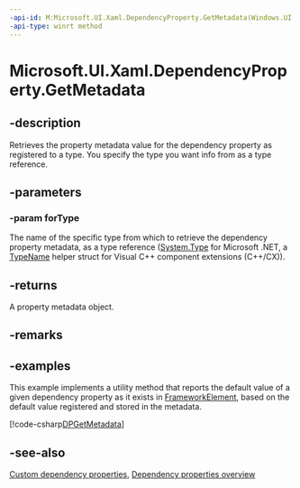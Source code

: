 ```yaml
---
-api-id: M:Microsoft.UI.Xaml.DependencyProperty.GetMetadata(Windows.UI.Xaml.Interop.TypeName)
-api-type: winrt method
---
```


<!-- Method syntax
public Microsoft.UI.Xaml.PropertyMetadata GetMetadata(Windows.UI.Xaml.Interop.TypeName forType)
-->

# Microsoft.UI.Xaml.DependencyProperty.GetMetadata

## -description

Retrieves the property metadata value for the dependency property as registered to a type. You specify the type you want info from as a type reference.

## -parameters

### -param forType

The name of the specific type from which to retrieve the dependency property metadata, as a type reference ([System.Type](/dotnet/api/system.type) for Microsoft .NET, a [TypeName](/uwp/api/windows.ui.xaml.interop.typename) helper struct for Visual C++ component extensions (C++/CX)).

## -returns

A property metadata object.

## -remarks

## -examples

This example implements a utility method that reports the default value of a given dependency property as it exists in [FrameworkElement](frameworkelement.md), based on the default value registered and stored in the metadata.

[!code-csharp[DPGetMetadata](../microsoft.ui.xaml/code/DOandDPExamples/csharp/Class1.cs#SnippetDPGetMetadata)]

## -see-also

[Custom dependency properties](/windows/uwp/xaml-platform/custom-dependency-properties), [Dependency properties overview](/windows/uwp/xaml-platform/dependency-properties-overview)

